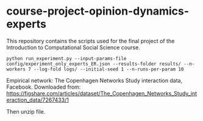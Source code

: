 # course-project-opinion-dynamics-experts
This repository contains the scripts used for the final project of the Introduction to Computational Social Science course.



```
python run_experiment.py --input-params-file config/experiment_only_experts_ER.json --results-folder results/ --n-workers 7 --log-fold logs/ --initial-seed 1 --n-runs-per-param 10 
```

Empirical network: The Copenhagen Networks Study interaction data, Facebook. Downloaded from: https://figshare.com/articles/dataset/The_Copenhagen_Networks_Study_interaction_data/7267433/1

Then unzip file.